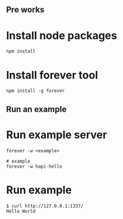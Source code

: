## Pre works

# Install node packages

```shell
npm install
```

# Install forever tool

```shell
npm install -g forever
```

## Run an example

# Run example server

```shell
forever -w <example>

# example
forever -w hapi-hello
```

# Run example

```shell
$ curl http://127.0.0.1:1337/
Hello World
```
